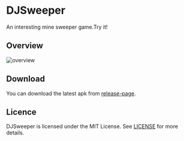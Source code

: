 # DJSweeper
An interesting mine sweeper game.Try it!

## Overview
![overview](https://github.com/An-DJ/DJSweeper/raw/master/overview/minesweeper-total.jpg)

## Download
You can download the latest apk from [release-page](https://github.com/An-DJ/DJSweeper/releases).

## Licence
DJSweeper is licensed under the MIT License. See [LICENSE](https://github.com/An-DJ/DJSweeper/blob/master/LICENSE) for more details.